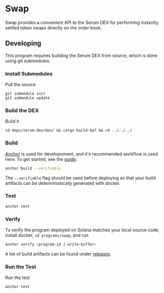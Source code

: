 # Swap

Swap provides a convenient API to the Serum DEX for performing instantly
settled token swaps directly on the order book.

## Developing

This program requires building the Serum DEX from source, which is done using
git submodules.

### Install Submodules

Pull the source

```
git submodule init
git submodule update
```

### Build the DEX

Build it

```
cd deps/serum-dex/dex/ && cargo build-bpf && cd ../../../
```

### Build

[Anchor](https://github.com/project-serum/anchor) is used for developoment, and it's
recommended workflow is used here. To get started, see the [guide](https://project-serum.github.io/anchor/getting-started/introduction.html).

```bash
anchor build --verifiable
```

The `--verifiable` flag should be used before deploying so that your build artifacts
can be deterministically generated with docker.

### Test

```bash
anchor test
```

### Verify

To verify the program deployed on Solana matches your local source code, install
docker, `cd programs/swap`, and run

```bash
anchor verify <program-id | write-buffer>
```

A list of build artifacts can be found under [releases](https://github.com/project-serum/swap/releases).


### Run the Test

Run the test

```
anchor test
```
